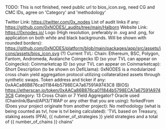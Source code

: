TODO: This is not finished, need public url to bios_icon.svg, need CG and CMC IDs, agree on 'Category' and 'methodology'

Twitter Link: https://twitter.com/0x_nodes
List of audit links if any: https://github.com/0xNODES/_audits/tree/main/Halborn
Website Link: https://0xnodes.io/
Logo (High resolution, preferably in .svg and .png, for application on both white and black backgrounds. Will be shown with rounded borders): https://github.com/0xNODES/platform/blob/main/packages/app/src/assets/icons/assets/bios_icon.svg (?)
Current TVL:
Chain: Ethereum, BSC, Polygon, Fantom, Andromeda, Avalanche
Coingecko ID (so your TVL can appear on Coingecko):
Coinmarketcap ID (so your TVL can appear on Coinmarketcap):
Short Description (to be shown on DefiLlama): 0xNODES is a modularized cross chain yield aggregation protocol utilizing collateralized assets through synthetic swaps.
Token address and ticker if any: 0xAACa86B876ca011844b5798ECA7a67591A9743C8 (BIOS) https://etherscan.io/token/0xAACa86B876ca011844b5798ECA7a67591A9743C8
Category: 13 Cross Chain or 7 Yield Aggregator?
Oracle used (Chainlink/Band/API3/TWAP or any other that you are using):
forkedFrom (Does your project originate from another project): No
methodology (what is being counted as tvl, how is tvl being calculated): 'TVL based on Treasury, staking assets (PFA), {{ nubmer_of_strategies }} yield strategies and a total of {{ number_of_chains }} chains'
